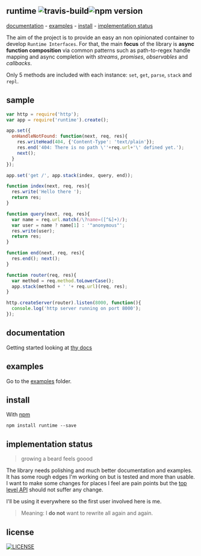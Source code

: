 ## runtime ![travis-build][travis-build]![npm version][npm-version]

[documentation](./docs/README.md) -
[examples](#examples) -
[install](#install) -
[implementation status](#implementation-status)

The aim of the project is to provide an easy an non opinionated container to develop `Runtime Interfaces`. For that, the main **focus** of the library is **async function composition** via common patterns such as path-to-regex handle mapping and async completion with _streams_, _promises_, _observables_ and _callbacks_.

Only 5 methods are included with each instance:
 `set`, `get`, `parse`, `stack` and `repl`.

## sample

```js
var http = require('http');
var app = require('runtime').create();

app.set({
  onHandleNotFound: function(next, req, res){
    res.writeHead(404, {'Content-Type': 'text/plain'});
    res.end('404: There is no path \''+req.url+'\' defined yet.');
    next();
  }
});

app.set('get /', app.stack(index, query, end));

function index(next, req, res){
  res.write('Hello there ');
  return res;
}

function query(next, req, res){
  var name = req.url.match(/\?name=([^&]+)/);
  var user = name ? name[1] : '"anonymous"';
  res.write(user);
  return res;
}

function end(next, req, res){
  res.end(); next();
}

function router(req, res){
  var method = req.method.toLowerCase();
  app.stack(method + ' '+ req.url)(req, res);
}

http.createServer(router).listen(8000, function(){
  console.log('http server running on port 8000');
});
```

## documentation

Getting started looking at [thy docs](./docs)

## examples

Go to the [examples](./examples) folder.

## install

With [npm][x-npm]

    npm install runtime --save

## implementation status
> growing a beard feels goood

The library needs polishing and much better documentation and examples. It has some rough edges I'm working on but is tested and more than usable. I want to make some changes for places I feel are pain points but the [top level API](./docs/api) should not suffer any change.

I'll be using it everywhere so the first user involved here is me.

> Meaning: I **do not** want to rewrite all again and again.

## license
[<img alt="LICENSE" src="http://img.shields.io/npm/l/gulp-runtime.svg?style=flat-square"/>](http://opensource.org/licenses/MIT)

[x-npm]: http://npmjs.org
[npm-version]: http://img.shields.io/npm/v/runtime.svg?style=flat-square
[travis-build]: http://img.shields.io/travis/stringparser/runtime/1.0.svg?style=flat-square
